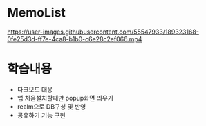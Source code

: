 # MemoList

https://user-images.githubusercontent.com/55547933/189323168-0fe25d3d-ff7e-4ca8-b1b0-c6e28c2ef066.mp4

# 학습내용
- 다크모드 대응
- 앱 처음설치할때만 popup화면 띄우기
- realm으로 DB구성 및 반영
- 공유하기 기능 구현
